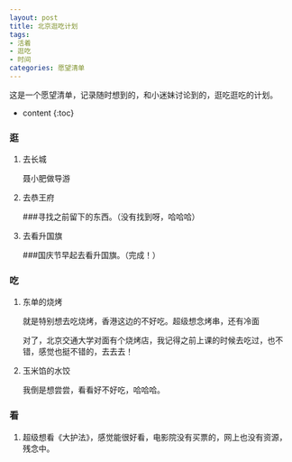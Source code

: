 ```yaml
---
layout: post
title: 北京逛吃计划
tags:
- 活着
- 逛吃
- 时间
categories: 愿望清单
---
```


这是一个愿望清单，记录随时想到的，和小迷妹讨论到的，逛吃逛吃的计划。




* content
{:toc}

### 逛

1. 去长城
   
   聂小肥做导游

2. 去恭王府
   
   ###寻找之前留下的东西。（没有找到呀，哈哈哈）

3. 去看升国旗
   
   ###国庆节早起去看升国旗。（完成！）

### 吃

1. 东单的烧烤
   
   就是特别想去吃烧烤，香港这边的不好吃。超级想念烤串，还有冷面
   
   对了，北京交通大学对面有个烧烤店，我记得之前上课的时候去吃过，也不错，感觉也挺不错的，去去去！

2. 玉米馅的水饺

	我倒是想尝尝，看看好不好吃，哈哈哈。

### 看

1. 超级想看《大护法》，感觉能很好看，电影院没有买票的，网上也没有资源，残念中。
